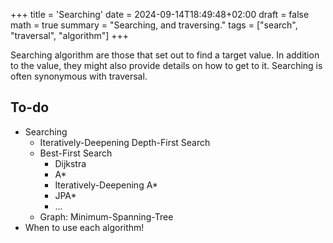 +++
title = 'Searching'
date = 2024-09-14T18:49:48+02:00
draft = false
math = true
summary = "Searching, and traversing."
tags = ["search", "traversal", "algorithm"]
+++

Searching algorithm are those that set out to find a target value.
In addition to the value, they might also provide details on how to get to it.
Searching is often synonymous with traversal.

## To-do

- Searching
  - Iteratively-Deepening Depth-First Search
  - Best-First Search
    - Dijkstra
    - A\*
    - Iteratively-Deepening A\*
    - JPA\*
    - ...
  - Graph: Minimum-Spanning-Tree
- When to use each algorithm!
